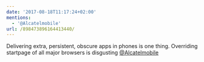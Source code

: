 ```yaml
---
date: '2017-08-18T11:17:24+02:00'
mentions:
  - '@Alcatelmobile'
url: /898473896164413440/
---
```

Delivering extra, persistent, obscure apps in phones is one thing. Overriding startpage of all major browsers is disgusting [@Alcatelmobile](https://twitter.com/@Alcatelmobile)
